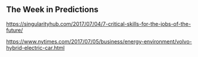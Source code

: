 ## The Week in Predictions

https://singularityhub.com/2017/07/04/7-critical-skills-for-the-jobs-of-the-future/

https://www.nytimes.com/2017/07/05/business/energy-environment/volvo-hybrid-electric-car.html
